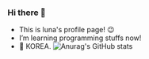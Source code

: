 ### Hi there 👋

- This is luna's profile page! :wink:
- I’m learning programming stuffs now!
- :round_pushpin: KOREA. 
![Anurag's GitHub stats](https://github-readme-stats.vercel.app/api?username=luna-jy&theme=nord&show_icons=true)

<!--
**luna-jy/luna-jy** is a ✨ _special_ ✨ repository because its `README.md` (this file) appears on your GitHub profile.

Here are some ideas to get you started:

- 🔭 I’m currently working on ...
- 🌱 I’m currently learning ...
- 👯 I’m looking to collaborate on ...
- 🤔 I’m looking for help with ...
- 💬 Ask me about ...
- 📫 How to reach me: ...
- 😄 Pronouns: ...
- ⚡ Fun fact: ...
-->
